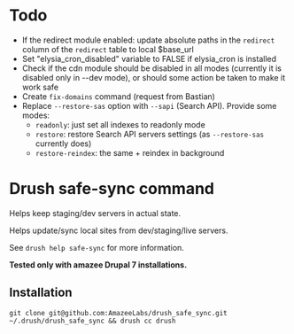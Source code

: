 # Todo

- If the redirect module enabled: update absolute paths in the `redirect` column of the `redirect` table to local $base_url
- Set "elysia_cron_disabled" variable to FALSE if elysia_cron is installed
- Check if the cdn module should be disabled in all modes (currently it is disabled only in --dev mode), or should some action be taken to make it work safe
- Create `fix-domains` command (request from Bastian)
- Replace `--restore-sas` option with `--sapi` (Search API). Provide some modes:
  - `readonly`: just set all indexes to readonly mode
  - `restore`: restore Search API servers settings (as `--restore-sas` currently does)
  - `restore-reindex`: the same + reindex in background

# Drush safe-sync command

Helps keep staging/dev servers in actual state.

Helps update/sync local sites from dev/staging/live servers.

See `drush help safe-sync` for more information.

**Tested only with amazee Drupal 7 installations.**

## Installation

    git clone git@github.com:AmazeeLabs/drush_safe_sync.git ~/.drush/drush_safe_sync && drush cc drush
